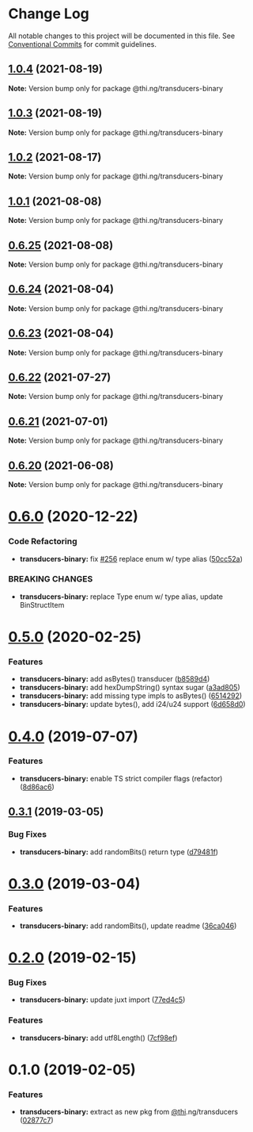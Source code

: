 # Change Log

All notable changes to this project will be documented in this file.
See [Conventional Commits](https://conventionalcommits.org) for commit guidelines.

## [1.0.4](https://github.com/thi-ng/umbrella/compare/@thi.ng/transducers-binary@1.0.3...@thi.ng/transducers-binary@1.0.4) (2021-08-19)

**Note:** Version bump only for package @thi.ng/transducers-binary





## [1.0.3](https://github.com/thi-ng/umbrella/compare/@thi.ng/transducers-binary@1.0.2...@thi.ng/transducers-binary@1.0.3) (2021-08-19)

**Note:** Version bump only for package @thi.ng/transducers-binary





## [1.0.2](https://github.com/thi-ng/umbrella/compare/@thi.ng/transducers-binary@1.0.1...@thi.ng/transducers-binary@1.0.2) (2021-08-17)

**Note:** Version bump only for package @thi.ng/transducers-binary





## [1.0.1](https://github.com/thi-ng/umbrella/compare/@thi.ng/transducers-binary@0.6.25...@thi.ng/transducers-binary@1.0.1) (2021-08-08)

**Note:** Version bump only for package @thi.ng/transducers-binary





## [0.6.25](https://github.com/thi-ng/umbrella/compare/@thi.ng/transducers-binary@0.6.24...@thi.ng/transducers-binary@0.6.25) (2021-08-08)

**Note:** Version bump only for package @thi.ng/transducers-binary





## [0.6.24](https://github.com/thi-ng/umbrella/compare/@thi.ng/transducers-binary@0.6.23...@thi.ng/transducers-binary@0.6.24) (2021-08-04)

**Note:** Version bump only for package @thi.ng/transducers-binary





## [0.6.23](https://github.com/thi-ng/umbrella/compare/@thi.ng/transducers-binary@0.6.22...@thi.ng/transducers-binary@0.6.23) (2021-08-04)

**Note:** Version bump only for package @thi.ng/transducers-binary





## [0.6.22](https://github.com/thi-ng/umbrella/compare/@thi.ng/transducers-binary@0.6.21...@thi.ng/transducers-binary@0.6.22) (2021-07-27)

**Note:** Version bump only for package @thi.ng/transducers-binary





## [0.6.21](https://github.com/thi-ng/umbrella/compare/@thi.ng/transducers-binary@0.6.20...@thi.ng/transducers-binary@0.6.21) (2021-07-01)

**Note:** Version bump only for package @thi.ng/transducers-binary





## [0.6.20](https://github.com/thi-ng/umbrella/compare/@thi.ng/transducers-binary@0.6.19...@thi.ng/transducers-binary@0.6.20) (2021-06-08)

**Note:** Version bump only for package @thi.ng/transducers-binary





# [0.6.0](https://github.com/thi-ng/umbrella/compare/@thi.ng/transducers-binary@0.5.33...@thi.ng/transducers-binary@0.6.0) (2020-12-22)


### Code Refactoring

* **transducers-binary:** fix [#256](https://github.com/thi-ng/umbrella/issues/256) replace enum w/ type alias ([50cc52a](https://github.com/thi-ng/umbrella/commit/50cc52a84b135535053370e022309aee5b670625))


### BREAKING CHANGES

* **transducers-binary:** replace Type enum w/ type alias, update BinStructItem





# [0.5.0](https://github.com/thi-ng/umbrella/compare/@thi.ng/transducers-binary@0.4.9...@thi.ng/transducers-binary@0.5.0) (2020-02-25)


### Features

* **transducers-binary:** add asBytes() transducer ([b8589d4](https://github.com/thi-ng/umbrella/commit/b8589d4cd0971adea9538fa9066870b4e32ded5b))
* **transducers-binary:** add hexDumpString() syntax sugar ([a3ad805](https://github.com/thi-ng/umbrella/commit/a3ad805aefa4dd3836d7fb00cfbf0cf147b9d059))
* **transducers-binary:** add missing type impls to asBytes() ([6514292](https://github.com/thi-ng/umbrella/commit/65142927f520d0a90ca4f4bd5b7d570527e72923))
* **transducers-binary:** update bytes(), add i24/u24 support ([6d658d0](https://github.com/thi-ng/umbrella/commit/6d658d072977009f1289ba2cf230970dabf55d7f))





# [0.4.0](https://github.com/thi-ng/umbrella/compare/@thi.ng/transducers-binary@0.3.12...@thi.ng/transducers-binary@0.4.0) (2019-07-07)

### Features

* **transducers-binary:** enable TS strict compiler flags (refactor) ([8d86ac6](https://github.com/thi-ng/umbrella/commit/8d86ac6))

## [0.3.1](https://github.com/thi-ng/umbrella/compare/@thi.ng/transducers-binary@0.3.0...@thi.ng/transducers-binary@0.3.1) (2019-03-05)

### Bug Fixes

* **transducers-binary:** add randomBits() return type ([d79481f](https://github.com/thi-ng/umbrella/commit/d79481f))

# [0.3.0](https://github.com/thi-ng/umbrella/compare/@thi.ng/transducers-binary@0.2.3...@thi.ng/transducers-binary@0.3.0) (2019-03-04)

### Features

* **transducers-binary:** add randomBits(), update readme ([36ca046](https://github.com/thi-ng/umbrella/commit/36ca046))

# [0.2.0](https://github.com/thi-ng/umbrella/compare/@thi.ng/transducers-binary@0.1.1...@thi.ng/transducers-binary@0.2.0) (2019-02-15)

### Bug Fixes

* **transducers-binary:** update juxt import ([77ed4c5](https://github.com/thi-ng/umbrella/commit/77ed4c5))

### Features

* **transducers-binary:** add utf8Length() ([7cf98ef](https://github.com/thi-ng/umbrella/commit/7cf98ef))

# 0.1.0 (2019-02-05)

### Features

* **transducers-binary:** extract as new pkg from [@thi](https://github.com/thi).ng/transducers ([02877c7](https://github.com/thi-ng/umbrella/commit/02877c7))
